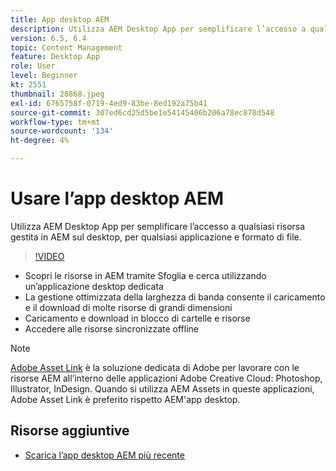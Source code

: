 ```yaml
---
title: App desktop AEM
description: Utilizza AEM Desktop App per semplificare l’accesso a qualsiasi risorsa gestita in AEM sul desktop, per qualsiasi applicazione e formato di file.
version: 6.5, 6.4
topic: Content Management
feature: Desktop App
role: User
level: Beginner
kt: 2551
thumbnail: 28868.jpeg
exl-id: 6765758f-0719-4ed9-83be-8ed192a75b41
source-git-commit: 307ed6cd25d5be1e54145406b206a78ec878d548
workflow-type: tm+mt
source-wordcount: '134'
ht-degree: 4%

---
```


# Usare l’app desktop AEM

Utilizza AEM Desktop App per semplificare l’accesso a qualsiasi risorsa gestita in AEM sul desktop, per qualsiasi applicazione e formato di file.

>[!VIDEO](https://video.tv.adobe.com/v/28868/?quality=12&learn=on)

+ Scopri le risorse in AEM tramite Sfoglia e cerca utilizzando un’applicazione desktop dedicata
+ La gestione ottimizzata della larghezza di banda consente il caricamento e il download di molte risorse di grandi dimensioni
+ Caricamento e download in blocco di cartelle e risorse
+ Accedere alle risorse sincronizzate offline

>[!NOTE]
>
> [Adobe Asset Link](./adobe-asset-link.md) è la soluzione dedicata di Adobe per lavorare con le risorse AEM all’interno delle applicazioni Adobe Creative Cloud: Photoshop, Illustrator, InDesign. Quando si utilizza AEM Assets in queste applicazioni, Adobe Asset Link è preferito rispetto AEM&#39;app desktop.

## Risorse aggiuntive

+ [Scarica l’app desktop AEM più recente](https://experienceleague.adobe.com/docs/experience-manager-desktop-app/using/release-notes.html)
